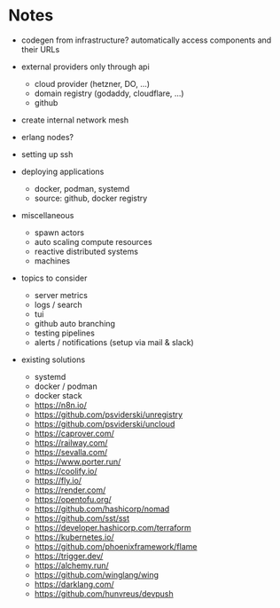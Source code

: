# Notes

- codegen from infrastructure? automatically access components and their URLs

- external providers only through api
  - cloud provider (hetzner, DO, ...)
  - domain registry (godaddy, cloudflare, ...)
  - github

- create internal network mesh

- erlang nodes?

- setting up ssh
- deploying applications
  - docker, podman, systemd
  - source: github, docker registry

- miscellaneous
  - spawn actors
  - auto scaling compute resources
  - reactive distributed systems
  - machines

- topics to consider
  - server metrics
  - logs / search
  - tui
  - github auto branching
  - testing pipelines
  - alerts / notifications (setup via mail & slack)

- existing solutions
  - systemd
  - docker / podman
  - docker stack
  - https://n8n.io/
  - https://github.com/psviderski/unregistry
  - https://github.com/psviderski/uncloud
  - https://caprover.com/
  - https://railway.com/
  - https://sevalla.com/
  - https://www.porter.run/
  - https://coolify.io/
  - https://fly.io/
  - https://render.com/
  - https://opentofu.org/
  - https://github.com/hashicorp/nomad
  - https://github.com/sst/sst
  - https://developer.hashicorp.com/terraform
  - https://kubernetes.io/
  - https://github.com/phoenixframework/flame
  - https://trigger.dev/
  - https://alchemy.run/
  - https://github.com/winglang/wing
  - https://darklang.com/
  - https://github.com/hunvreus/devpush
